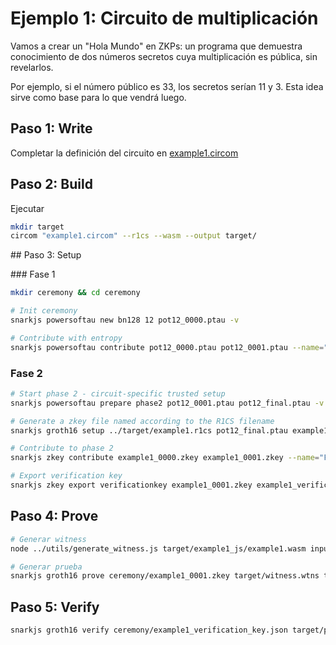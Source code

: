 # Ejemplo 1: Circuito de multiplicación

Vamos a crear un "Hola Mundo" en ZKPs: un programa que demuestra conocimiento de dos números secretos cuya multiplicación es pública, sin revelarlos.

Por ejemplo, si el número público es 33, los secretos serían 11 y 3. Esta idea sirve como base para lo que vendrá luego.

## Paso 1: Write

Completar la definición del circuito en [example1.circom](./example1.circom)

## Paso 2: Build

Ejecutar

```bash
mkdir target
circom "example1.circom" --r1cs --wasm --output target/
```

## Paso 3: Setup

### Fase 1

```bash
mkdir ceremony && cd ceremony

# Init ceremony
snarkjs powersoftau new bn128 12 pot12_0000.ptau -v

# Contribute with entropy
snarkjs powersoftau contribute pot12_0000.ptau pot12_0001.ptau --name="Foo" -v
```

### Fase 2

```bash
# Start phase 2 - circuit-specific trusted setup
snarkjs powersoftau prepare phase2 pot12_0001.ptau pot12_final.ptau -v

# Generate a zkey file named according to the R1CS filename
snarkjs groth16 setup ../target/example1.r1cs pot12_final.ptau example1_0000.zkey

# Contribute to phase 2
snarkjs zkey contribute example1_0000.zkey example1_0001.zkey --name="Foo" -v

# Export verification key
snarkjs zkey export verificationkey example1_0001.zkey example1_verification_key.json
```

## Paso 4: Prove

```bash
# Generar witness
node ../utils/generate_witness.js target/example1_js/example1.wasm input.json target/witness.wtns

# Generar prueba
snarkjs groth16 prove ceremony/example1_0001.zkey target/witness.wtns target/proof.json target/public.json
```

## Paso 5: Verify

```bash
snarkjs groth16 verify ceremony/example1_verification_key.json target/public.json target/proof.json
```
